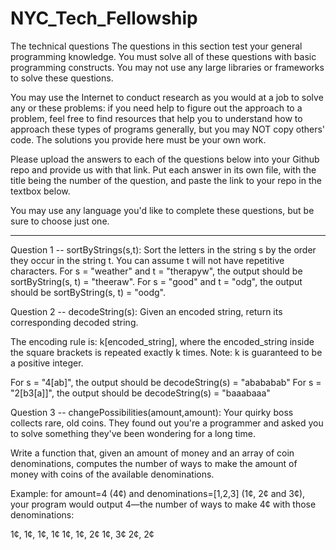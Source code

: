 # NYC_Tech_Fellowship

The technical questions
The questions in this section test your general programming knowledge. You must solve all of these questions with basic programming constructs. You may not use any large libraries or frameworks to solve these questions.

You may use the Internet to conduct research as you would at a job to solve any or these problems: if you need help to figure out the approach to a problem, feel free to find resources that help you to understand how to approach these types of programs generally, but you may NOT copy others' code. The solutions you provide here must be your own work. 

Please upload the answers to each of the questions below into your Github repo and provide us with that link. Put each answer in its own file, with the title being the number of the question, and paste the link to your repo in the textbox below.

You may use any language you'd like to complete these questions, but be sure to choose just one. 
*******************************************************
Question 1 -- sortByStrings(s,t): Sort the letters in the string s by the order they occur in the string t. You can assume t will not have repetitive characters. For s = "weather" and t = "therapyw", the output should be sortByString(s, t) = "theeraw". For s = "good" and t = "odg", the output should be sortByString(s, t) = "oodg".

Question 2 -- decodeString(s): Given an encoded string, return its corresponding decoded string. 

The encoding rule is: k[encoded_string], where the encoded_string inside the square brackets is repeated exactly k times. Note: k is guaranteed to be a positive integer. 

For s = "4[ab]", the output should be decodeString(s) = "abababab" 
For s = "2[b3[a]]", the output should be decodeString(s) = "baaabaaa"

Question 3 -- changePossibilities(amount,amount): Your quirky boss collects rare, old coins. They found out you're a programmer and asked you to solve something they've been wondering for a long time. 

Write a function that, given an amount of money and an array of coin denominations, computes the number of ways to make the amount of money with coins of the available denominations. 

Example: for amount=4 (4¢) and denominations=[1,2,3] (1¢, 2¢ and 3¢), your program would output 4—the number of ways to make 4¢ with those denominations: 

1¢, 1¢, 1¢, 1¢
1¢, 1¢, 2¢
1¢, 3¢
2¢, 2¢

